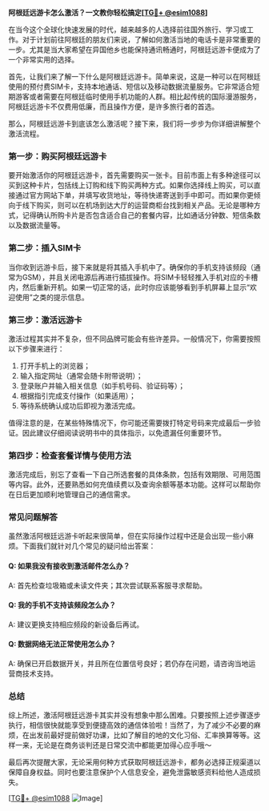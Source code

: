 **阿根廷远游卡怎么激活？一文教你轻松搞定[[TG💪+ @esim1088](https://t.me/s/esim1088)]**

在当今这个全球化快速发展的时代，越来越多的人选择前往国外旅行、学习或工作。对于计划前往阿根廷的朋友们来说，了解如何激活当地的电话卡是非常重要的一步。尤其是当大家希望在异国他乡也能保持通讯畅通时，阿根廷远游卡便成为了一个非常实用的选择。

首先，让我们来了解一下什么是阿根廷远游卡。简单来说，这是一种可以在阿根廷使用的预付费SIM卡，支持本地通话、短信以及移动数据流量服务。它非常适合短期游客或者需要在阿根廷临时使用手机功能的人群。相比起传统的国际漫游服务，阿根廷远游卡不仅费用低廉，而且操作方便，是许多旅行者的首选。

那么，阿根廷远游卡到底该怎么激活呢？接下来，我们将一步步为你详细讲解整个激活流程。

### **第一步：购买阿根廷远游卡**
要开始激活你的阿根廷远游卡，首先需要购买一张卡。目前市面上有多种途径可以买到这种卡片，包括线上订购和线下购买两种方式。如果你选择线上购买，可以直接通过官方网站下单，并填写收货地址，等待快递寄送到手中即可。而如果你更倾向于线下购买，则可以在机场到达大厅的运营商柜台找到相关产品。无论是哪种方式，记得确认所购卡片是否包含适合自己的套餐内容，比如通话分钟数、短信条数以及数据流量等。

### **第二步：插入SIM卡**
当你收到远游卡后，接下来就是将其插入手机中了。确保你的手机支持该频段（通常为GSM），并且关闭电源后再进行插拔操作。将SIM卡轻轻推入手机对应的卡槽内，然后重新开机。如果一切正常的话，此时你应该能够看到手机屏幕上显示“欢迎使用”之类的提示信息。

### **第三步：激活远游卡**
激活过程其实并不复杂，但不同品牌可能会有些许差异。一般情况下，你需要按照以下步骤来进行：

1. 打开手机上的浏览器；
2. 输入指定网址（通常会随卡附带说明）；
3. 登录账户并输入相关信息（如手机号码、验证码等）；
4. 根据指引完成支付操作（如果适用）；
5. 等待系统确认成功后即视为激活完成。

值得注意的是，在某些特殊情况下，你可能还需要拨打特定号码来完成最后一步验证。因此建议仔细阅读说明书中的具体指示，以免遗漏任何重要环节。

### **第四步：检查套餐详情与使用方法**
激活完成后，别忘了查看一下自己所选套餐的具体条款，包括有效期限、可用范围等内容。此外，还要熟悉如何充值续费以及查询余额等基本功能。这样可以帮助你在日后更加顺利地管理自己的通信需求。

### **常见问题解答**
虽然激活阿根廷远游卡听起来很简单，但在实际操作过程中还是会出现一些小麻烦。下面我们就针对几个常见的疑问给出答案：

#### Q: 如果我没有接收到激活邮件怎么办？
A: 首先检查垃圾箱或未读文件夹；其次尝试联系客服寻求帮助。

#### Q: 我的手机不支持该频段怎么办？
A: 建议更换支持相应频段的新设备后再试。

#### Q: 数据网络无法正常使用怎么办？
A: 确保已开启数据开关，并且所在位置信号良好；若仍存在问题，请咨询当地运营商技术支持。

### **总结**
综上所述，激活阿根廷远游卡其实并没有想象中那么困难。只要按照上述步骤逐步执行，相信很快就能享受到便捷高效的通信体验啦！当然了，为了减少不必要的麻烦，在出发前最好提前做好功课，比如了解目的地的文化习俗、汇率换算等等。这样一来，无论是在商务谈判还是日常交流中都能更加得心应手哦～

最后再次提醒大家，无论采用何种方式获取阿根廷远游卡，都务必选择正规渠道以保障自身权益。同时也要注意保护个人信息安全，避免泄露敏感资料给他人造成损失。

[[TG💪+ @esim1088](https://t.me/s/esim1088) ![Image](https://i.postimg.cc/4NQfJmqS/Snipaste-2025-05-13-00-14-12.png)]